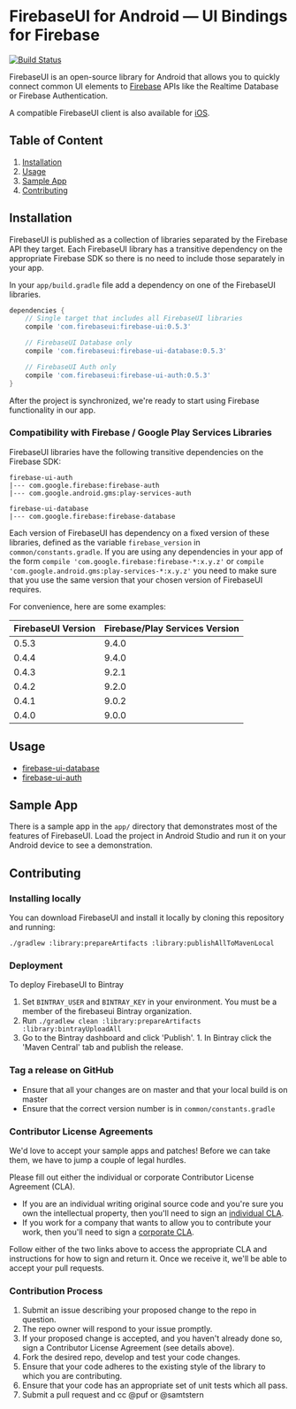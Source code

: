 # FirebaseUI for Android — UI Bindings for Firebase

[![Build Status](https://travis-ci.org/firebase/FirebaseUI-Android.svg?branch=master)](https://travis-ci.org/firebase/FirebaseUI-Android)

FirebaseUI is an open-source library for Android that allows you to
quickly connect common UI elements to [Firebase](https://firebase.google.com)
APIs like the Realtime Database or Firebase Authentication.

A compatible FirebaseUI client is also available for [iOS](https://github.com/firebase/firebaseui-ios).

## Table of Content

  1. [Installation](#installation)
  1. [Usage](#usage)
  1. [Sample App](#sample-app)
  1. [Contributing](#contributing)

## Installation

FirebaseUI is published as a collection of libraries separated by the
Firebase API they target. Each FirebaseUI library has a transitive
dependency on the appropriate Firebase SDK so there is no need to include
those separately in your app.

In your `app/build.gradle` file add a dependency on one of the FirebaseUI
libraries.

```groovy
dependencies {
    // Single target that includes all FirebaseUI libraries
    compile 'com.firebaseui:firebase-ui:0.5.3'

    // FirebaseUI Database only
    compile 'com.firebaseui:firebase-ui-database:0.5.3'

    // FirebaseUI Auth only
    compile 'com.firebaseui:firebase-ui-auth:0.5.3'
}
```

After the project is synchronized, we're ready to start using Firebase functionality in our app.

### Compatibility with Firebase / Google Play Services Libraries

FirebaseUI libraries have the following transitive dependencies on the Firebase SDK:
```
firebase-ui-auth
|--- com.google.firebase:firebase-auth
|--- com.google.android.gms:play-services-auth

firebase-ui-database
|--- com.google.firebase:firebase-database
```

Each version of FirebaseUI has dependency on a fixed version of these libraries, defined as the variable `firebase_version`
in `common/constants.gradle`.  If you are using any dependencies in your app of the form 
`compile 'com.google.firebase:firebase-*:x.y.z'` or `compile 'com.google.android.gms:play-services-*:x.y.z'`
you need to make sure that you use the same version that your chosen version of FirebaseUI requires.

For convenience, here are some examples:

| FirebaseUI Version | Firebase/Play Services Version |
|--------------------|--------------------------------|
| 0.5.3              | 9.4.0                          |
| 0.4.4              | 9.4.0                          |
| 0.4.3              | 9.2.1                          |
| 0.4.2              | 9.2.0                          |
| 0.4.1              | 9.0.2                          |
| 0.4.0              | 9.0.0                          |

## Usage

  * [firebase-ui-database](database/README.md)
  * [firebase-ui-auth](auth/README.md)

## Sample App

There is a sample app in the `app/` directory that demonstrates most
of the features of FirebaseUI. Load the project in Android Studio and
run it on your Android device to see a demonstration.

## Contributing

### Installing locally

You can download FirebaseUI and install it locally by cloning this
repository and running:

    ./gradlew :library:prepareArtifacts :library:publishAllToMavenLocal

###  Deployment

To deploy FirebaseUI to Bintray

  1. Set `BINTRAY_USER` and `BINTRAY_KEY` in your environment. You must
     be a member of the firebaseui Bintray organization.
  1. Run `./gradlew clean :library:prepareArtifacts :library:bintrayUploadAll`
  1. Go to the Bintray dashboard and click 'Publish'.
    1. In Bintray click the 'Maven Central' tab and publish the release.

### Tag a release on GitHub

* Ensure that all your changes are on master and that your local build is on master
* Ensure that the correct version number is in `common/constants.gradle`

### Contributor License Agreements

We'd love to accept your sample apps and patches! Before we can take them, we
have to jump a couple of legal hurdles.

Please fill out either the individual or corporate Contributor License Agreement
(CLA).

  * If you are an individual writing original source code and you're sure you
    own the intellectual property, then you'll need to sign an
    [individual CLA](https://developers.google.com/open-source/cla/individual).
  * If you work for a company that wants to allow you to contribute your work,
    then you'll need to sign a
    [corporate CLA](https://developers.google.com/open-source/cla/corporate).

Follow either of the two links above to access the appropriate CLA and
instructions for how to sign and return it. Once we receive it, we'll be able to
accept your pull requests.

### Contribution Process

1. Submit an issue describing your proposed change to the repo in question.
1. The repo owner will respond to your issue promptly.
1. If your proposed change is accepted, and you haven't already done so, sign a
   Contributor License Agreement (see details above).
1. Fork the desired repo, develop and test your code changes.
1. Ensure that your code adheres to the existing style of the library to which
   you are contributing.
1. Ensure that your code has an appropriate set of unit tests which all pass.
1. Submit a pull request and cc @puf or @samtstern
